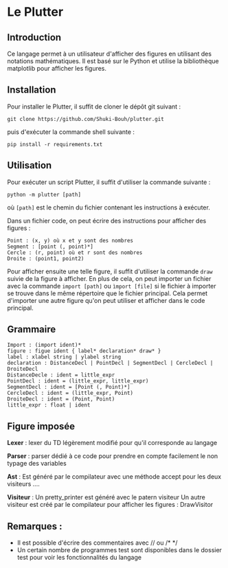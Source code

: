 # Le Plutter

## Introduction

Ce langage permet à un utilisateur d'afficher des figures en utilisant des notations mathématiques. 
Il est basé sur le Python et utilise la bibliothèque matplotlib pour afficher les figures.

## Installation

Pour installer le Plutter, il suffit de cloner le dépôt git suivant :

```
git clone https://github.com/Shuki-Bouh/plutter.git
```

puis d'exécuter la commande shell suivante :

```
pip install -r requirements.txt
```

## Utilisation

Pour exécuter un script Plutter, il suffit d'utiliser la commande suivante :

```python -m plutter [path]```

où `[path]` est le chemin du fichier contenant les instructions à exécuter.

Dans un fichier code, on peut écrire des instructions pour afficher des figures :

    Point : (x, y) où x et y sont des nombres
    Segment : [point (, point)*]
    Cercle : (r, point) où et r sont des nombres
    Droite : (point1, point2) 

Pour afficher ensuite une telle figure, il suffit d'utiliser la commande ```draw``` suivie de la figure à afficher.
En plus de cela, on peut importer un fichier avec la commande
```import [path]``` ou ```ìmport [file]``` si le fichier à importer se trouve dans le même répertoire que le fichier principal.
Cela permet d'importer une autre figure qu'on peut utiliser et afficher dans le code principal.

## Grammaire

```
Import : (import ident)*
figure : figue ident { label* declaration* draw* }
label : xlabel string | ylabel string
declaration : DistanceDecl | PointDecl | SegmentDecl | CercleDecl | DroiteDecl
DistanceDecle : ident = little_expr
PointDecl : ident = (little_expr, little_expr)
SegmentDecl : ident = [Point (, Point)*]
CercleDecl : ident = (little_expr, Point)
DroiteDecl : ident = (Point, Point)
little_expr : float | ident
```

## Figure imposée

**Lexer** : lexer du TD légèrement modifié pour qu'il corresponde au langage

**Parser** : parser dédié à ce code pour prendre en compte facilement le non typage des variables

**Ast** : Est généré par le compilateur avec une méthode accept pour les deux visiteurs ....

**Visiteur** :
    Un pretty_printer est généré avec le patern visiteur
    Un autre visiteur est créé par le compilateur pour afficher les figures : DrawVisitor

## Remarques :

 - Il est possible d'écrire des commentaires avec // ou /* */
 - Un certain nombre de programmes test sont disponibles dans le dossier test pour voir les fonctionnalités du langage